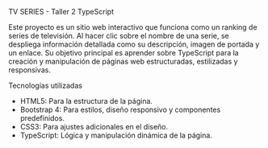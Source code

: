 TV SERIES - Taller 2 TypeScript

Este proyecto es un sitio web interactivo que funciona como un ranking de series de televisión. Al hacer clic sobre el nombre de una serie, se despliega información detallada como su descripción, imagen de portada y un enlace. Su objetivo principal es aprender sobre TypeScript para la creación y manipulación de páginas web estructuradas, estilizadas y responsivas.  

Tecnologías utilizadas  
- HTML5: Para la estructura de la página.  
- Bootstrap 4: Para estilos, diseño responsivo y componentes predefinidos.  
- CSS3: Para ajustes adicionales en el diseño.
- TypeScript: Lógica y manipulación dinámica de la página.